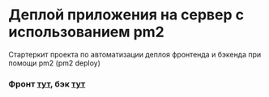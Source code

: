 # Деплой приложения на сервер с использованием pm2

Стартеркит проекта по автоматизации деплоя фронтенда и бэкенда при помощи pm2 (pm2 deploy)

### Фронт [тут](https://vilo4ka.ru), бэк [тут](https://api.vilo4ka.ru)
